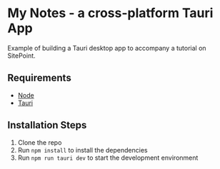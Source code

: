 # My Notes - a cross-platform Tauri App

Example of building a Tauri desktop app to accompany a tutorial on SitePoint.

## Requirements

* [Node](http://nodejs.org/)
* [Tauri](https://tauri.app/v1/guides/getting-started/prerequisites)

## Installation Steps

1. Clone the repo
2. Run `npm install` to install the dependencies
3. Run `npm run tauri dev` to start the development environment
